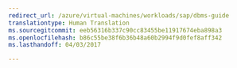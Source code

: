 ```yaml
---
redirect_url: /azure/virtual-machines/workloads/sap/dbms-guide
translationtype: Human Translation
ms.sourcegitcommit: eeb56316b337c90cc83455be11917674eba898a3
ms.openlocfilehash: b86c55be38f6b36b48a60b2994f9d0fef8aff342
ms.lasthandoff: 04/03/2017

---
```

